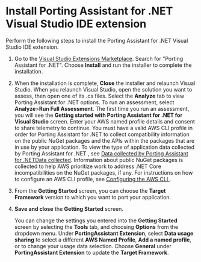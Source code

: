 # Install Porting Assistant for \.NET Visual Studio IDE extension<a name="porting-assistant-vs-ide-installation"></a>

Perform the following steps to install the Porting Assistant for \.NET Visual Studio IDE extension\.

1. Go to the [Visual Studio Extensions Marketplace](https://marketplace.visualstudio.com/)\. Search for "Porting Assistant for \.NET"\. Choose **Install** and run the installer to complete the installation\. 

1. When the installation is complete, **Close** the installer and relaunch Visual Studio\. When you relaunch Visual Studio, open the solution you want to assess, then open one of its \.cs files\. Select the **Analyze** tab to view Porting Assistant for \.NET options\. To run an assessment, select **Analyze**>**Run Full Assessment**\. The first time you run an assessment, you will see the **Getting started with Porting Assistant for \.NET for Visual Studio** screen\. Enter your AWS named profile details and consent to share telemetry to continue\. You must have a valid AWS CLI profile in order for Porting Assistant for \.NET to collect compatibility information on the public NuGet packages and the APIs within the packages that are in use by your application\. To view the type of application data collected by Porting Assistant for \.NET , see [Data collected by Porting Assistant for \.NETData collected](data-protection.md#porting-assistant-data-collected)\. Information about public NuGet packages is collected to help AWS prioritize work to address \.NET Core incompatibilities on the NuGet packages, if any\. For instructions on how to configure an AWS CLI profile, see [Configuring the AWS CLI ](https://docs.aws.amazon.com/cli/latest/userguide/cli-chap-configure.html)\. 

1. From the **Getting Started** screen, you can choose the **Target Framework** version to which you want to port your application\.

1. **Save and close** the **Getting Started** screen\. 

   You can change the settings you entered into the **Getting Started** screen by selecting the **Tools** tab, and choosing **Options** from the dropdown menu\. Under **PortingAssistant Extension**, select **Data usage sharing** to select a different **AWS Named Profile**, **Add a named profile**, or to change your usage data selection\. Choose **General** under **PortingAssistant Extension** to update the **Target Framework**\.